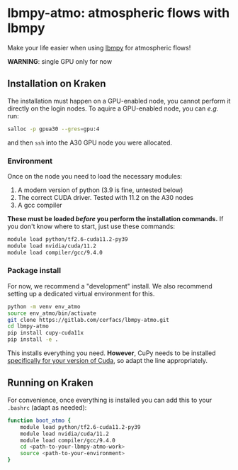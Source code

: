 # lbmpy-atmo: atmospheric flows with lbmpy

Make your life easier when using [lbmpy](https://pycodegen.pages.i10git.cs.fau.de/lbmpy/index.html) for atmospheric flows!

**WARNING**: single GPU only for now

## Installation on Kraken

The installation must happen on a GPU-enabled node, you cannot perform it directly on the login nodes.
To aquire a GPU-enabled node, you can *e.g.* run:

```bash
salloc -p gpua30 --gres=gpu:4
```

and then `ssh` into the A30 GPU node you were allocated.

### Environment

Once on the node you need to load the necessary modules:

 1. A modern version of python (3.9 is fine, untested below)
 2. The correct CUDA driver. Tested with 11.2 on the A30 nodes
 3. A gcc compiler

**These must be loaded _before_ you perform the installation commands.**
If you don't know where to start, just use these commands:

```bash
module load python/tf2.6-cuda11.2-py39
module load nvidia/cuda/11.2
module load compiler/gcc/9.4.0
```

### Package install

For now, we recommend a "development" install. We also recommend setting up a dedicated virtual environment for this.

```bash
python -m venv env_atmo
source env_atmo/bin/activate
git clone https://gitlab.com/cerfacs/lbmpy-atmo.git
cd lbmpy-atmo
pip install cupy-cuda11x
pip install -e .
```

This installs everything you need. **However**, CuPy needs to be installed
[specifically for your version of Cuda](https://cupy.dev/), so adapt the line
appropriately.

## Running on Kraken

For convenience, once everything is installed you can add this to your `.bashrc` (adapt as needed):

```bash
function boot_atmo {
    module load python/tf2.6-cuda11.2-py39
    module load nvidia/cuda/11.2
    module load compiler/gcc/9.4.0
    cd <path-to-your-lbmpy-atmo-work>
    source <path-to-your-environment>
}
```
